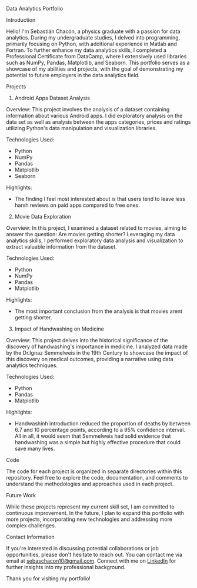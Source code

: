 Data Analytics Portfolio

Introduction

Hello! I'm Sebastián Chacón, a physics graduate with a passion for data analytics. During my undergraduate studies, I delved into programming, primarily focusing on Python, with additional experience in Matlab and Fortran. To further enhance my data analytics skills, I completed a Professional Certificate from DataCamp, where I extensively used libraries such as NumPy, Pandas, Matplotlib, and Seaborn. This portfolio serves as a showcase of my abilities and projects, with the goal of demonstrating my potential to future employers in the data analytics field.

Projects

1. Android Apps Dataset Analysis

Overview:
This project involves the analysis of a dataset containing information about various Android apps. I did exploratory analysis on the data set as well as analysis between the apps categories, prices and ratings utilizing Python's data manipulation and visualization libraries.

Technologies Used:
- Python
- NumPy
- Pandas
- Matplotlib
- Seaborn

Highlights:
- The finding I feel most interested about is that users tend to leave less harsh reviews on paid apps compared to free ones.

2. Movie Data Exploration

Overview:
In this project, I examined a dataset related to movies, aiming to answer the question: Are movies getting shorter? Leveraging my data analytics skills, I performed exploratory data analysis and visualization to extract valuable information from the dataset.

Technologies Used:
- Python
- NumPy
- Pandas
- Matplotlib

Highlights:
- The most important conclusion from the analysis is that movies arent getting shorter.  

3. Impact of Handwashing on Medicine

Overview:
This project delves into the historical significance of the discovery of handwashing's importance in medicine. I analyzed data made by the Dr.Ignaz Semmelweis in the 19th Century to showcase the impact of this discovery on medical outcomes, providing a narrative using data analytics techniques.

Technologies Used:
- Python
- Pandas
- Matplotlib

Highlights:
- Handwashinh introduction reduced the proportion of deaths by between 6.7 and 10 percentage points, according to a 95% confidence interval. All in all, it would seem that Semmelweis had solid evidence that handwashing was a simple but highly effective procedure that could save many lives.
  
Code

The code for each project is organized in separate directories within this repository. Feel free to explore the code, documentation, and comments to understand the methodologies and approaches used in each project.

Future Work

While these projects represent my current skill set, I am committed to continuous improvement. In the future, I plan to expand this portfolio with more projects, incorporating new technologies and addressing more complex challenges.

Contact Information

If you're interested in discussing potential collaborations or job opportunities, please don't hesitate to reach out. You can contact me via email at sebaschacon10@gmail.com. Connect with me on [LinkedIn](https://www.linkedin.com/in/sebaschacon/) for further insights into my professional background.

Thank you for visiting my portfolio!
